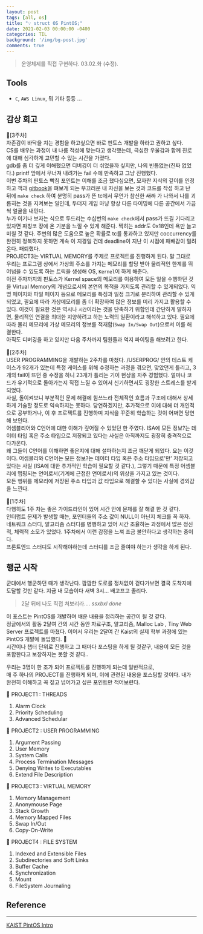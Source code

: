 ```yaml
---
layout: post
tags: [all, os]
title: "💡 struct OS PintOS;"
date: 2021-02-03 00:00:00 -0400
categories: TIL
background: '/img/bg-post.jpg'
comments: true
---
```

> 운영체제를 직접 구현하다. 03.02.화 (수정). 

## Tools  

- `C`, `AWS Linux`, 뭐 기타 등등 ...

## 감상 회고  

🎰\[3주차\]  
자존감이 바닥을 치는 경험을 하고싶으면 바로 핀토스 개발을 하라고 권하고 싶다.  
CS를 배우는 과정이 내 나름 적성에 맞는다고 생각했는데, 극심한 우울감과 함께 진로에 대해 심각하게 고민할 수 있는 시간을 가졌다.  
gdb를 좀 더 깊게 이해했으면 디버깅이 더 쉬었을까 싶지만, 나의 빈틈없는(진짜 없었다.) printf 앞에서 무너져 내려가는 fail 수에 만족하고 그냥 진행했다.  
이번 주차의 핀토스 빡침 포인트는 이해를 조금 했다싶으면, 모자란 지식의 깊이를 인정하고 책과 [gitbook](!https://casys-kaist.github.io/pintos-kaist/)을 펴보게 되는 부끄러운 내 자신을 보는 것과 코드를 작성 하고 난 뒤에 `make check` 하여 분명히 pass가 뜬 tc에서 무언가 참신한 ~~새끼~~ 가 나와서 나를 괴롭히는 것을 지켜보는 일인데, 두더지 게임 마냥 항상 다른 타이밍에 다른 공간에서 가끔씩 얼굴을 내민다.  
누가 이기나 보자는 식으로 두드리는 수십번의 `make check`에서 pass가 뜨길 기다리고 있자면 파칭코 장에 온 기분을 느낄 수 있게 해준다. 찍히는 addr도 0x18인데 욕만 늘고 미칠 것 같다. 주변의 많은 도움으로 높은 확률로 tc를 통과하고 있지만 coccurrency를 완전히 정복하지 못하면 계속 이 지경일 건데 deadline이 지난 이 시점에 패배감이 밀려온다. 패퇴했다.    
PROJECT3는 VIRTUAL MEMORY를 주제로 프로젝트를 진행하게 된다. 말 그대로 우리는 프로그램 상에서 가상의 주소를 가지는 메모리를 할당 받아 물리적인 한계를 뛰어넘을 수 있도록 하는 트릭을 생성해 OS, `Kernel`이 하게 해준다.  
이전 주차까지의 핀토스가 Kernel space의 메모리를 이용하여 모든 일을 수행하던 것을 Virtual Memory의 개념으로서의 본연의 목적을 가지도록 관리할 수 있게되었다. 익명 페이지와 파일 페이지 등으로 메모리를 특징과 일정 크기로 분리하여 관리할 수 있게 되었고, 필요에 따라 가상메모리를 좀 더 확장하여 
많은 정보를 미리 가지고 활용할 수 있다. 이것이 필요한 것은 역시나 `시간`이라는 것을 단축하기 위함인데 간단하게 말하자면, 물리적인 연결을 최대한 지양하려고 하는 노력의 일환이라고 해석하고 있다. 필요에 따라 물리 메모리에 가상 메모리의 정보를 적재함(`Swap In/Swap Out`)으로서 이를 해결한다.  
아직도 디버깅을 하고 있지만 다음 주차까지 팀원들과 억지 파이팅을 해보려고 한다.  

📗\[2주차\]  
USER PROGRAMMING을 개발하는 2주차를 마쳤다. /USERPROG/ 안의 테스트 케이스가 92개가 있는데 특정 케이스를 위해 수정하는 과정을 겪으면, 맞았던게 틀리고, 3개의 fail이 뜨던 중 수정을 하니 23개가 틀리는 기이 현상을 자주 경험했다. 얼마나 코드가 유기적으로 돌아가는지 직접 느낄 수 있어서 신기하면서도 굉장한 스트레스를 받게 되었다.  
사실, 돌이켜보니 부분적인 문제 해결에 힘쓰느라 전체적인 흐름과 구조에 대해서 상세하게 기술할 정도로 익숙하지는 못하다. 당연하겠지만, 추가적으로 이에 대해 더 개인적으로 공부하거나, 이 후 프로젝트를 진행하며 지식을 꾸준히 학습하는 것이 어쩌면 당연해 보인다.  
어셈블리어와 C언어에 대한 이해가 깊어질 수 있었던 한 주였다. ISA에 모든 정보?는 데이터 타입 혹은 주소 타입으로 저장되고 있다는 사실은 아직까지도 굉장히 충격적으로 다가온다.  
왜 그들이 C언어를 이해하면 좋은지에 대해 설파하는지 조금 깨닫게 되었다. 요는 이것이다. 어셈블리와 C언어는 모든 정보?는 데이터 타입 혹은 주소 타입으로'만' 저장되고 있다는 사실 (ISA에 대한 추가적인 학습이 필요할 것 같다.), 그렇기 때문에 특정 어셈블리에 맵핑되는 언어로서(기계에 근접한 언어로서)의 위상을 가지고 있는 것이다.  
모든 행위를 메모리에 저장된 주소 타입과 값 타입으로 해결할 수 있다는 사실에 경외감을 느낀다.  

📕\[1주차\]  
다행히도 1주 차는 좋은 가이드라인이 있어 시간 안에 문제를 잘 해결 한 것 같다.  
인터럽트 문제가 발생할 때는, 포인터들의 주소 값이 NULL이 아닌지 체크를 꼭 하자.  
네트워크 스터디, 알고리즘 스터디를 병행하고 있어 시간 조율하는 과정에서 많은 정신적, 체력적 소모가 있었다. 1주차에서 이런 감정을 느껴 조금 불안하다고 생각하는 중이다.  
프론트엔드 스터디도 시작해야하는데 스터디를 조금 줄여야 하는가 생각을 하게 된다.  

## 행군 시작

군대에서 행군하던 때가 생각난다. 깜깜한 도로를 정처없이 걷다가보면 결국 도착지에 도달할 것만 같다. 
지금 내 모습이다 새벽 3시... 배고프고 졸리다.  

> 2달 뒤에 나도 직접 쳐보리라.... _ssxbxl done_  

이 포스트는 PintOS를 개발하며 배운 내용을 정리하는 공간이 될 것 같다.  
정글에서의 활동 2달여 간의 시간 동안 자료구조, 알고리즘, Malloc Lab , Tiny Web Server 프로젝트를 마쳤다. 이어서 우리는 2달여 간 Kaist의 실제 학부 과정에 있는 PintOS 개발에 돌입했다. 🎯  
시간이나 챕터 단위로 진행하고 그 때마다 포스팅을 하게 될 것같구, 내용이 모든 것을 포함한다고 보장하지는 못할 것 같다..  

우리는 3명이 한 조가 되어 프로젝트를 진행하게 되는데 일반적으로,  
매 주 하나의 PROJECT를 진행하게 되며, 이에 관련된 내용을 포스팅할 것이다. 내가 완전히 이해하고 꼭 짚고 넘어가고 싶은 포인트만 적어보련다.  

📌 PROJECT1 : THREADS  
1. Alarm Clock
2. Priority Scheduling
3. Advanced Schedular  

📌 PROJECT2 : USER PROGRAMMING  
1. Argument Passing
2. User Memory
3. System Calls
4. Process Termination Messages
5. Denying Writes to Executables
6. Extend File Description  

📌 PROJECT3 : VIRTUAL MEMORY  
1. Memory Management
2. Anonymouse Page
3. Stack Growth  
4. Memory Mapped Files  
5. Swap In/Out  
6. Copy-On-Write  

📌 PROJECT4 : FILE SYSTEM  
1. Indexed and Extensible Files
2. Subdirectories and Soft Links
3. Buffer Cache
4. Synchronization
5. Mount
6. FileSystem Journaling  



## Reference
---
[KAIST PintOS Intro](!https://casys-kaist.github.io/pintos-kaist/)